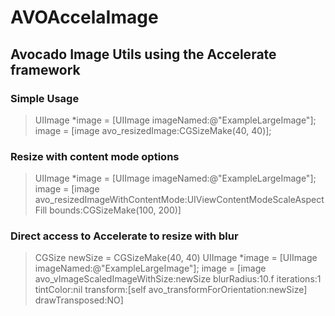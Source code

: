 AVOAccelaImage
==============

Avocado Image Utils using the Accelerate framework
--------------------------------------------------

### Simple Usage

> UIImage *image = [UIImage imageNamed:@"ExampleLargeImage"];
> image = [image avo_resizedImage:CGSizeMake(40, 40)];

### Resize with content mode options

> UIImage *image = [UIImage imageNamed:@"ExampleLargeImage"];
> image = [image avo_resizedImageWithContentMode:UIViewContentModeScaleAspectFill bounds:CGSizeMake(100, 200)]

### Direct access to Accelerate to resize with blur

> CGSize newSize = CGSizeMake(40, 40)
> UIImage *image = [UIImage imageNamed:@"ExampleLargeImage"];
> image = [image avo_vImageScaledImageWithSize:newSize blurRadius:10.f iterations:1 tintColor:nil transform:[self avo_transformForOrientation:newSize] drawTransposed:NO]
